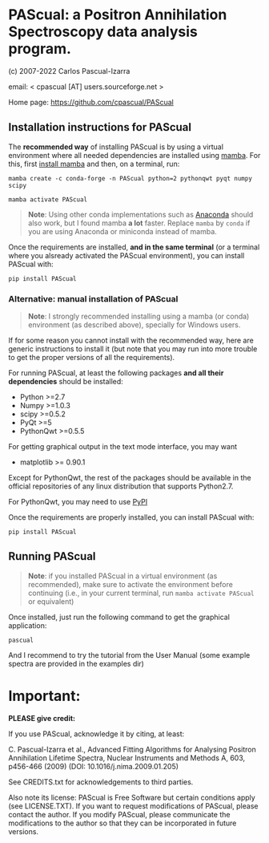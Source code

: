 # PAScual: a Positron Annihilation Spectroscopy data analysis program.

(c) 2007-2022 Carlos Pascual-Izarra

email: < cpascual [AT] users.sourceforge.net >

Home page: https://github.com/cpascual/PAScual


## Installation instructions for PAScual


The **recommended way** of installing PAScual is by using a virtual environment where all needed dependencies are installed using [mamba](https://mamba.readthedocs.io). For this, first [install mamba](https://mamba.readthedocs.io/en/latest/installation.html) and then, on a terminal, run: 

```
mamba create -c conda-forge -n PAScual python=2 pythonqwt pyqt numpy scipy

mamba activate PAScual
```

> **Note**: Using other conda implementations such as [Anaconda](https://www.anaconda.com) should also work, but I found mamba **a lot** faster. Replace `mamba` by `conda` if you are using Anaconda or miniconda instead of mamba.


Once the requirements are installed, **and in the same terminal** (or a terminal where you alsready activated the PAScual environment), you can install PAScual with:

```
pip install PAScual
```

### Alternative: manual installation of PAScual


> **Note**: I strongly recommended installing using a mamba (or conda) environment (as described above), specially for Windows users.

If for some reason you cannot install with the recommended way, here are generic instructions to install it (but note that you may run into more trouble to get the proper versions of all the requirements).

For running PAScual, at least the following packages **and all their dependencies** should
be installed:

- Python >=2.7
- Numpy >=1.0.3
- scipy >=0.5.2
- PyQt >=5
- PythonQwt >=0.5.5 

For getting graphical output in the text mode interface, you may want

- matplotlib >= 0.90.1

Except for PythonQwt, the rest of the packages should be available in the
official repositories of any linux distribution that supports Python2.7.

For PythonQwt, you may need to use [PyPI](pypi.python.org)

Once the requirements are properly installed, you can install PAScual with:

```
pip install PAScual
```


## Running PAScual


> **Note**: if you installed PAScual in a virtual environment (as recommended), make sure to activate the environment before continuing (i.e., in your current terminal, run `mamba activate PAScual` or equivalent)


Once installed, just run the following command to get the graphical application:

```
pascual
```

And I recommend to try the tutorial from the User Manual (some example spectra
are provided in the examples dir)


# Important:

**PLEASE give credit:**

If you use PAScual, acknowledge it by citing, at least:

C. Pascual-Izarra et al.,
Advanced Fitting Algorithms for Analysing Positron Annihilation Lifetime Spectra,
Nuclear Instruments and Methods A, 603, p456-466 (2009)
(DOI: 10.1016/j.nima.2009.01.205)

See CREDITS.txt for acknowledgements to third parties.

Also note its license:  PAScual is Free Software but certain conditions apply
(see LICENSE.TXT).
If you want to request modifications of PAScual, please contact the author.
If you modify PAScual, please communicate the modifications to the author so
that they can be incorporated in future versions.


